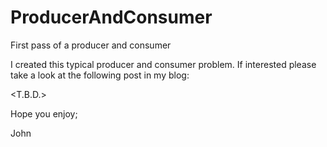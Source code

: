 # ProducerAndConsumer
First pass of a producer and consumer

I created this typical producer and consumer problem.
If interested please take a look at the following post in my blog:

<T.B.D.>

Hope you enjoy;

John
